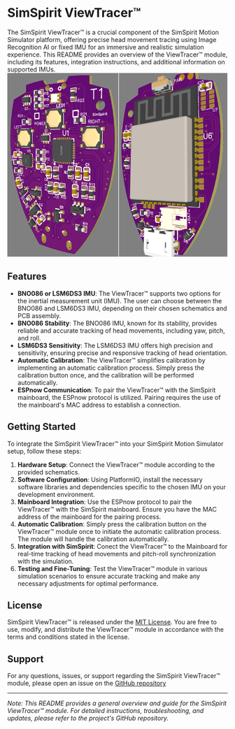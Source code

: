 # SimSpirit ViewTracer™

The SimSpirit ViewTracer™ is a crucial component of the SimSpirit Motion Simulator platform, offering precise head movement tracing using Image Recognition AI or fixed IMU for an immersive and realistic simulation experience. This README provides an overview of the ViewTracer™ module, including its features, integration instructions, and additional information on supported IMUs.
![Image SimSpirit PCB Layout](https://github.com/jpdigitalman/SimSpirit-MotionSimulation-Headtracker/blob/main/PCB_Layout/HT3.png?raw=true)
## Features

- **BNO086 or LSM6DS3 IMU**: The ViewTracer™ supports two options for the inertial measurement unit (IMU). The user can choose between the BNO086 and LSM6DS3 IMU, depending on their chosen schematics and PCB assembly.
- **BNO086 Stability**: The BNO086 IMU, known for its stability, provides reliable and accurate tracking of head movements, including yaw, pitch, and roll.
- **LSM6DS3 Sensitivity**: The LSM6DS3 IMU offers high precision and sensitivity, ensuring precise and responsive tracking of head orientation.
- **Automatic Calibration**: The ViewTracer™ simplifies calibration by implementing an automatic calibration process. Simply press the calibration button once, and the calibration will be performed automatically.
- **ESPnow Communication**: To pair the ViewTracer™ with the SimSpirit mainboard, the ESPnow protocol is utilized. Pairing requires the use of the mainboard's MAC address to establish a connection.

## Getting Started

To integrate the SimSpirit ViewTracer™ into your SimSpirit Motion Simulator setup, follow these steps:

1. **Hardware Setup**: Connect the ViewTracer™ module according to the provided schematics.
2. **Software Configuration**: Using PlatformIO, install the necessary software libraries and dependencies specific to the chosen IMU on your development environment.
3. **Mainboard Integration**: Use the ESPnow protocol to pair the ViewTracer™ with the SimSpirit mainboard. Ensure you have the MAC address of the mainboard for the pairing process.
4. **Automatic Calibration**: Simply press the calibration button on the ViewTracer™ module once to initiate the automatic calibration process. The module will handle the calibration automatically.
5. **Integration with SimSpirit**: Conect the ViewTracer™ to the Mainboard for real-time tracking of head movements and pitch-roll synchronization with the simulation. 
6. **Testing and Fine-Tuning**: Test the ViewTracer™ module in various simulation scenarios to ensure accurate tracking and make any necessary adjustments for optimal performance.

## License

SimSpirit ViewTracer™ is released under the [MIT License](https://opensource.org/licenses/MIT). You are free to use, modify, and distribute the ViewTracer™ module in accordance with the terms and conditions stated in the license.

## Support

For any questions, issues, or support regarding the SimSpirit ViewTracer™ module, please open an issue on the [GitHub repository](https://github.com/jpdigitalman/SimSpirit-Motion-Simulator-Platform)

---

*Note: This README provides a general overview and guide for the SimSpirit ViewTracer™ module. For detailed instructions, troubleshooting, and updates, please refer to the project's GitHub repository.*
